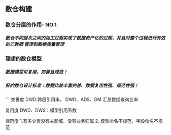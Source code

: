 ## 数仓构建
<h3>数仓分层的作用- NO.1</h3>
 <h5>数仓不同层次之间的加工过程实现了数据资产化的过程，并且对整个过程进行有效的元数据
 管理和数据质量管理</h5>
 
 
 <h3>理想的数仓模型</h3>
 <h5>数据模型可复用，完善且规范！</h5>
 <h5>好的数仓设计标准：数据比较丰富完善、数据复用性强、规范性强！</h5>
 ```
完善度
    DWD:跨层引用率，
    DWD、ADS、DM 汇总数据查询比率

复用度
    DWD、DWS：模型引用系数

规范度
   1.有多少表没有主题域、没有业务归属
   2. 模型命名不规范，字段命名不规范
```
 
 
 
 
